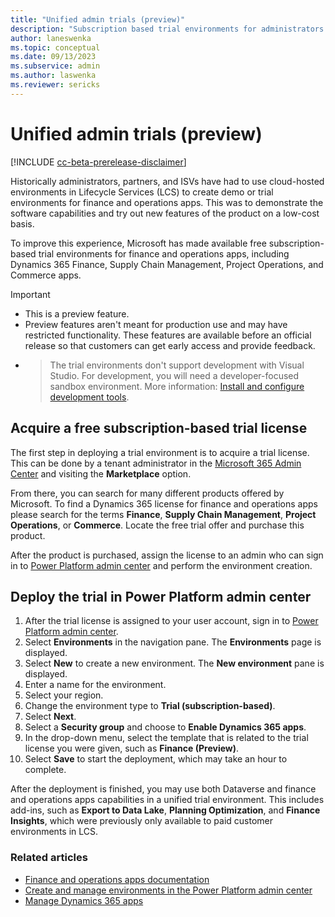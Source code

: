 ```yaml
---
title: "Unified admin trials (preview)"
description: "Subscription based trial environments for administrators of finance and operations apps."
author: laneswenka
ms.topic: conceptual
ms.date: 09/13/2023
ms.subservice: admin
ms.author: laswenka
ms.reviewer: sericks
---
```


# Unified admin trials (preview)

[!INCLUDE [cc-beta-prerelease-disclaimer](../../includes/cc-beta-prerelease-disclaimer.md)]

Historically administrators, partners, and ISVs have had to use cloud-hosted environments in Lifecycle Services (LCS) to create demo or trial environments for finance and operations apps.  This was to demonstrate the software capabilities and try out new features of the product on a low-cost basis.

To improve this experience, Microsoft has made available free subscription-based trial environments for finance and operations apps, including Dynamics 365 Finance, Supply Chain Management, Project Operations, and Commerce apps.

> [!IMPORTANT]
>
> - This is a preview feature.
> - Preview features aren't meant for production use and may have restricted functionality. These features are available before an official release so that customers can get early access and provide feedback.
> - > The trial environments don't support development with Visual Studio. For development, you will need a developer-focused sandbox environment. More information: [Install and configure development tools](/power-platform/developer/unified-experience/finance-operations-install-config-tools).

## Acquire a free subscription-based trial license

The first step in deploying a trial environment is to acquire a trial license.  This can be done by a tenant administrator in the [Microsoft 365 Admin Center](https://admin.microsoft.com/) and visiting the **Marketplace** option.  

From there, you can search for many different products offered by Microsoft.  To find a Dynamics 365 license for finance and operations apps please search for the terms **Finance**, **Supply Chain Management**, **Project Operations**, or **Commerce**.  Locate the free trial offer and purchase this product.

After the product is purchased, assign the license to an admin who can sign in to [Power Platform admin center](https://admin.powerplatform.microsoft.com) and perform the environment creation.

## Deploy the trial in Power Platform admin center

1. After the trial license is assigned to your user account, sign in to [Power Platform admin center](https://admin.powerplatform.microsoft.com).
1. Select **Environments** in the navigation pane. The **Environments** page is displayed.
1. Select **New** to create a new environment. The **New environment** pane is displayed.
1. Enter a name for the environment.
1. Select your region.
1. Change the environment type to **Trial (subscription-based)**.
2. Select **Next**.
1. Select a **Security group** and choose to **Enable Dynamics 365 apps**.
1. In the drop-down menu, select the template that is related to the trial license you were given, such as **Finance (Preview)**.
1. Select **Save** to start the deployment, which may take an hour to complete.  

After the deployment is finished, you may use both Dataverse and finance and operations apps capabilities in a unified trial environment. This includes add-ins, such as **Export to Data Lake**, **Planning Optimization**, and **Finance Insights**, which were previously only available to paid customer environments in LCS.

### Related articles

- [Finance and operations apps documentation](/dynamics365/fin-ops-core/fin-ops/)
- [Create and manage environments in the Power Platform admin center](/power-platform/admin/create-environment)
- [Manage Dynamics 365 apps](/power-platform/admin/manage-apps)

